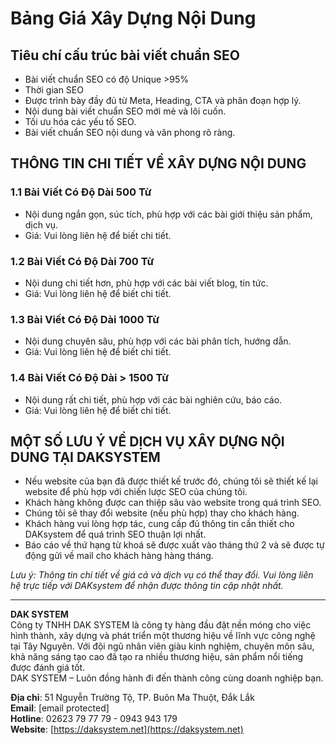 # Bảng Giá Xây Dựng Nội Dung

## Tiêu chí cấu trúc bài viết chuẩn SEO
- Bài viết chuẩn SEO có độ Unique >95%
- Thời gian SEO
- Được trình bày đầy đủ từ Meta, Heading, CTA và phân đoạn hợp lý.
- Nội dung bài viết chuẩn SEO mới mẻ và lôi cuốn.
- Tối ưu hóa các yếu tố SEO.
- Bài viết chuẩn SEO nội dung và văn phong rõ ràng.

## THÔNG TIN CHI TIẾT VỀ XÂY DỰNG NỘI DUNG

### 1.1 Bài Viết Có Độ Dài 500 Từ
- Nội dung ngắn gọn, súc tích, phù hợp với các bài giới thiệu sản phẩm, dịch vụ.
- Giá: Vui lòng liên hệ để biết chi tiết.

### 1.2 Bài Viết Có Độ Dài 700 Từ
- Nội dung chi tiết hơn, phù hợp với các bài viết blog, tin tức.
- Giá: Vui lòng liên hệ để biết chi tiết.

### 1.3 Bài Viết Có Độ Dài 1000 Từ
- Nội dung chuyên sâu, phù hợp với các bài phân tích, hướng dẫn.
- Giá: Vui lòng liên hệ để biết chi tiết.

### 1.4 Bài Viết Có Độ Dài > 1500 Từ
- Nội dung rất chi tiết, phù hợp với các bài nghiên cứu, báo cáo.
- Giá: Vui lòng liên hệ để biết chi tiết.

## MỘT SỐ LƯU Ý VỀ DỊCH VỤ XÂY DỰNG NỘI DUNG TẠI DAKSYSTEM
- Nếu website của bạn đã được thiết kế trước đó, chúng tôi sẽ thiết kế lại website để phù hợp với chiến lược SEO của chúng tôi.
- Khách hàng không được can thiệp sâu vào website trong quá trình SEO.
- Chúng tôi sẽ thay đổi website (nếu phù hợp) thay cho khách hàng.
- Khách hàng vui lòng hợp tác, cung cấp đủ thông tin cần thiết cho DAKsystem để quá trình SEO thuận lợi nhất.
- Báo cáo về thứ hạng từ khoá sẽ được xuất vào tháng thứ 2 và sẽ được tự động gửi về mail cho khách hàng hàng tháng.

*Lưu ý: Thông tin chi tiết về giá cả và dịch vụ có thể thay đổi. Vui lòng liên hệ trực tiếp với DAKsystem để nhận được thông tin cập nhật nhất.*

---

**DAK SYSTEM**  
Công ty TNHH DAK SYSTEM là công ty hàng đầu đặt nền móng cho việc hình thành, xây dựng và phát triển một thương hiệu về lĩnh vực công nghệ tại Tây Nguyên. Với đội ngũ nhân viên giàu kinh nghiệm, chuyên môn sâu, khả năng sáng tạo cao đã tạo ra nhiều thương hiệu, sản phẩm nổi tiếng được đánh giá tốt.  
DAK SYSTEM – Luôn đồng hành đi đến thành công cùng doanh nghiệp bạn.

**Địa chỉ**: 51 Nguyễn Trường Tộ, TP. Buôn Ma Thuột, Đắk Lắk  
**Email**: [email protected]  
**Hotline**: 02623 79 77 79 - 0943 943 179  
**Website**: [https://daksystem.net](https://daksystem.net)
